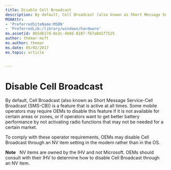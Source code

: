 ```yaml
---
title: Disable Cell Broadcast
description: By default, Cell Broadcast (also known as Short Message Service-Cell Broadcast (SMS-CB)) is a feature that is active at all times.
MSHAttr:
- 'PreferredSiteName:MSDN'
- 'PreferredLib:/library/windows/hardware'
ms.assetid: 865d617d-8e3c-4b0d-8107-f67a841f7525
author: themar-msft
ms.author: themar
ms.date: 05/02/2017
ms.topic: article


---
```


# Disable Cell Broadcast


By default, Cell Broadcast (also known as Short Message Service-Cell Broadcast (SMS-CB)) is a feature that is active at all times. Some mobile operators may require OEMs to disable this feature if it is not available for certain areas or zones, or if operators want to get better battery performance by not activating radio functions that may not be needed for a certain market.

To comply with these operator requirements, OEMs may disable Cell Broadcast through an NV item setting in the modem rather than in the OS.

**Note**  
NV items are owned by the IHV and not Microsoft. OEMs should consult with their IHV to determine how to disable Cell Broadcast through an NV item.

 

 

 






